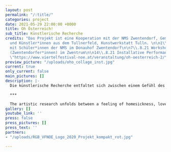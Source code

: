 ```yaml
---
layout: post
permalink: "/:title/"
categories: project
date: 2021-05-29 22:00:00 +0000
title: Oh Österreich!
sub_title: Künstlerische Recherche
credits: "Das Projekt ist eine Kooperation mit der NMS Zwentendorf, Gemeinde Zwentendorf
  und Künstler*innen aus dem Tullnerfeld, Kunstwerkstatt Tulln. \n\n1\\.7.21 Präsentation
  mit Schüler*innen der NMS im Donauhof Zwentendorf\n\n7\\.8.21 Workshop für Interessierte
  (Zwentendorfer*innen) im Zwentrum\n\n14\\.8.21 Installative Performance in der Kunstwerkstatt\n\n[https://www.viertelfestival-noe.at/veranstaltung/oh-oesterreich-2/](https://www.viertelfestival-noe.at/veranstaltung/oh-oesterreich-2/
  \"https://www.viertelfestival-noe.at/veranstaltung/oh-oesterreich-2/\")"
preview_picture: "/uploads/oho_collage_inst.jpg"
current: true
only_current: false
main_pictures: []
description: |-
  Die künstlerische Recherche entfaltet sich zwischen einem Gefühl des Heimwehs, der Heimatliebe und der kritischen Auseinandersetzung mit der „Identität“ Österreichs und dem Begriff „Home“ (Heimat, zu Hause, Haus). Durch den persönlichen Zugang wird eine kritische Auseinandersetzung mit Humor und Tiefgang angeregt, die abseits von populistischen Kampfansagen passiert. Was ist Österreich? Land der Berge, Land der Ströme, Land der Würstlstände und Dirndl, der Kaffeehaus-Kultur und des Walzers. Aber – wenn ich weder Jodeln kann noch Schnitzel mag und hier trotzdem meine sogenannte Heimat ist? Bei den abschließenden Präsentationen in Form von performativen Ausstellungen mit Theater, Livemusik und Poesie wird das Publikum eingeladen, den unterschiedlichen Entwürfen zu begegnen.

  ***

  The artistic research unfolds between a feeling of homesickness, love of home and the critical examination of the "identity" of Austria and the term "home" (Heimat, home, house). Through the personal approach, a critical examination with humor and depth is stimulated, which happens away from populist fighting statements. What is Austria? Land of mountains, land of streams, land of sausage stands and dirndls, coffee house culture and the waltz. But - if I can neither yodel nor like schnitzel and yet this is my so-called home? In the final presentations in the form of performative exhibitions with theater, live music and poetry, the audience is invited to encounter the different designs.
gallery: []
youtube_link: ''
press: false
press_pictures: []
press_text: ''
partners:
- "/uploads/RGB_VFNOE_Logo_2020_Projekt_kompakt_rot.jpg"

---
```

